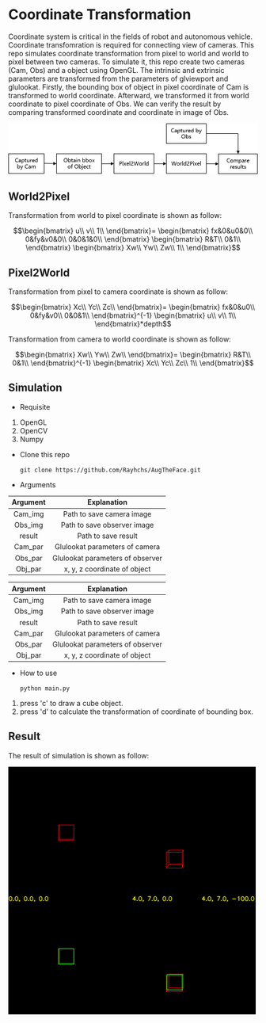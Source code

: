 # Coordinate Transformation
Coordinate system is critical in the fields of robot and autonomous vehicle. Coordinate transfomration is required for connecting view of cameras. This repo simulates coordinate transformation from pixel to world and world to pixel between two cameras. To simulate it, this repo create two cameras (Cam, Obs) and a object using OpenGL. The intrinsic and extrinsic parameters are transformed from the parameters of glviewport and glulookat. Firstly, the bounding box of object in pixel coordinate of Cam is transformed to world coordinate. Afterward, we transformed it from world coordinate to pixel coordinate of Obs. We can verify the result by comparing transformed coordinate and coordinate in image of Obs.

<img src="https://github.com/Rayhchs/Coordinate_Transformation/blob/main/img/flow.png">

## World2Pixel
Transformation from world to pixel coordinate is shown as follow:

$$\begin{bmatrix}
u\\
v\\
1\\
\end{bmatrix}=
\begin{bmatrix}
fx&0&u0&0\\
0&fy&v0&0\\
0&0&1&0\\
\end{bmatrix}
\begin{bmatrix}
R&T\\
0&1\\
\end{bmatrix}
\begin{bmatrix}
Xw\\
Yw\\
Zw\\
1\\
\end{bmatrix}$$

## Pixel2World
Transformation from pixel to camera coordinate is shown as follow:

$$\begin{bmatrix}
Xc\\
Yc\\
Zc\\
\end{bmatrix}=
\begin{bmatrix}
fx&0&u0\\
0&fy&v0\\
0&0&1\\
\end{bmatrix}^{-1}
\begin{bmatrix}
u\\
v\\
1\\
\end{bmatrix}*depth$$

Transformation from camera to world coordinate is shown as follow:

$$\begin{bmatrix}
Xw\\
Yw\\
Zw\\
\end{bmatrix}=
\begin{bmatrix}
R&T\\
0&1\\
\end{bmatrix}^{-1}
\begin{bmatrix}
Xc\\
Yc\\
Zc\\
1\\
\end{bmatrix}$$

## Simulation
* Requisite
1. OpenGL
2. OpenCV
3. Numpy

* Clone this repo

    ```shell script
    git clone https://github.com/Rayhchs/AugTheFace.git
    ```

* Arguments

|    Argument    |                                                                                                       Explanation                                                                                                       |
|:--------------:|:-----------------------------------------------------------------------------------------------------------------------------------------------------------------------------------------------------------------------:|
|      Cam_img      | Path to save camera image |
|    Obs_img   | Path to save observer image |
|    result   | Path to save result |
|    Cam_par   | Glulookat parameters of camera |
|    Obs_par   | Glulookat parameters of observer |
|    Obj_par   | x, y, z coordinate of object |

|    Argument    |    Explanation    |
|:--------------:|:-----------------------------------------------------------------------------------------------------------------------------------------------------------------------------------------------------------------------:|
|      Cam_img      | Path to save camera image |
|    Obs_img   | Path to save observer image |
|    result   | Path to save result |
|    Cam_par   | Glulookat parameters of camera |
|    Obs_par   | Glulookat parameters of observer |
|    Obj_par   | x, y, z coordinate of object |

* How to use

    ```shell script
    python main.py
    ```

1. press 'c' to draw a cube object.
2. press 'd' to calculate the transformation of coordinate of bounding box.

## Result
The result of simulation is shown as follow:

<img src="https://github.com/Rayhchs/Coordinate_Transformation/blob/main/result/Result.png">